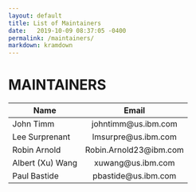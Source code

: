 ```yaml
---
layout: default
title: List of Maintainers
date:   2019-10-09 08:37:05 -0400
permalink: /maintainers/
markdown: kramdown
---
```


# MAINTAINERS

| Name   	|      Email     	|
|----------	|:------------:	|
| John Timm 	| johntimm&#64;us.ibm.com 	|
| Lee Surprenant 	|   lmsurpre&#64;us.ibm.com   	|
| Robin Arnold 	|   Robin.Arnold23&#64;ibm.com   	|
| Albert (Xu) Wang 	|   xuwang&#64;us.ibm.com     	|
| Paul Bastide 	|   pbastide&#64;us.ibm.com   	|
